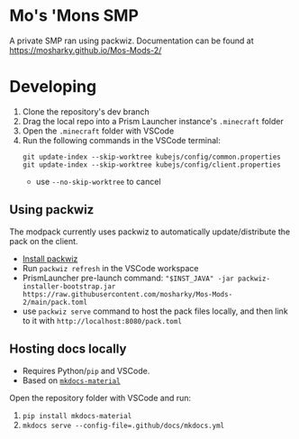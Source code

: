 # Mo's 'Mons SMP
A private SMP ran using packwiz. Documentation can be found at https://mosharky.github.io/Mos-Mods-2/

# Developing
1. Clone the repository's dev branch
2. Drag the local repo into a Prism Launcher instance's `.minecraft` folder
3. Open the `.minecraft` folder with VSCode
4. Run the following commands in the VSCode terminal:
   ```
   git update-index --skip-worktree kubejs/config/common.properties
   git update-index --skip-worktree kubejs/config/client.properties
   ```
   - use `--no-skip-worktree` to cancel

## Using packwiz
The modpack currently uses packwiz to automatically update/distribute the pack on the client.
- [Install packwiz](https://packwiz.infra.link/installation/)
- Run `packwiz refresh` in the VSCode workspace
- PrismLauncher pre-launch command: `"$INST_JAVA" -jar packwiz-installer-bootstrap.jar https://raw.githubusercontent.com/mosharky/Mos-Mods-2/main/pack.toml`
- use `packwiz serve` command to host the pack files locally, and then link to it with `http://localhost:8080/pack.toml`

## Hosting docs locally
- Requires Python/`pip` and VSCode.
- Based on [`mkdocs-material`](https://squidfunk.github.io/mkdocs-material/getting-started/)

Open the repository folder with VSCode and run:

1. ```pip install mkdocs-material```
2. ```mkdocs serve --config-file=.github/docs/mkdocs.yml```